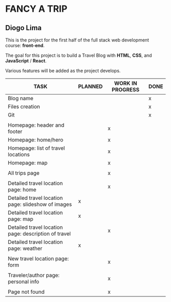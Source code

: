 # FANCY A TRIP
## Diogo Lima

This is the project for the first half of the full stack web development course: **front-end**.

The goal for this project is to build a Travel Blog with **HTML**, **CSS**, and **JavaScript** / **React**.

Various features will be added as the project develops.

|TASK|PLANNED|WORK IN PROGRESS|DONE
|-|-|-|-|
|Blog name| | | x |
|Files creation| | | x |
|Git| | | x |
| |
|Homepage: header and footer| | x | |
|Homepage: home/hero| | x | |
|Homepage: list of travel locations| | x | |
|Homepage: map| | x | |
| |
|All trips page| | x | |
| |
|Detailed travel location page: home| | x | |
|Detailed travel location page: slideshow of images| x | | |
|Detailed travel location page: map| x | | |
|Detailed travel location page: description of travel| | x | |
|Detailed travel location page: weather| x | | |
| |
|New travel location page: form| | x | |
| |
|Traveler/author page: personal info| | x | |
| |
|Page not found| | x | |